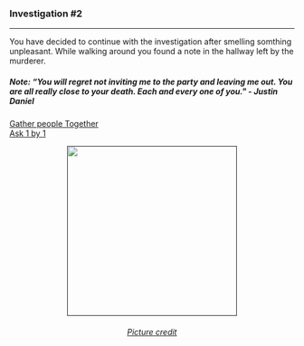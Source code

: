 ### Investigation #2  
---
You have decided to continue with the investigation after smelling somthing unpleasant. While walking around you found a note in the hallway left by the murderer. 
##### Note: _“You will regret not inviting me to the party and leaving me out. You are all really close to your death. Each and every one of you."  - Justin Daniel_

[Gather people Together](together.md)  
[Ask 1 by 1](1-by-1.md)  

<p align="center">
<a href=><img width='300' src='http://i.imgur.com/jZNZIMW.jpg'/></a>
</p>
<h6 align='center'>
    <a href='http://i.imgur.com/jZNZIMW.jpg'>Picture credit</a>
</h6>